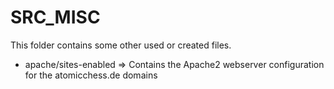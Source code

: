 # SRC_MISC


This folder contains some other used or created files.

* apache/sites-enabled => Contains the Apache2 webserver configuration for the atomicchess.de domains
